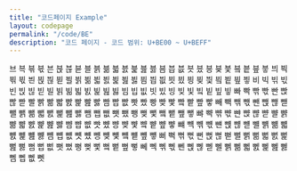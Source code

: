 ```yaml
---
title: "코드페이지 Example"
layout: codepage
permalink: "/code/BE"
description: "코드 페이지 - 코드 범위: U+BE00 ~ U+BEFF"
---
```


<span class="code tofu"></span>
<span class="code tofu"></span>
<span class="code tofu"></span>
<span class="code tofu"></span>
<span class="code tofu"></span>
<span class="code tofu"></span>
<span class="code tofu"></span>
<span class="code tofu"></span>
<span class="code tofu"></span>
<span class="code tofu"></span>
<span class="code tofu"></span>
<span class="code tofu"></span>
<span class="character">브</span>
<span class="character">븍</span>
<span class="character">븎</span>
<span class="character">븏</span>
<span class="character">븐</span>
<span class="character">븑</span>
<span class="character">븒</span>
<span class="character">븓</span>
<span class="character">블</span>
<span class="character">븕</span>
<span class="character">븖</span>
<span class="character">븗</span>
<span class="character">븘</span>
<span class="character">븙</span>
<span class="character">븚</span>
<span class="character">븛</span>
<span class="character">븜</span>
<span class="character">븝</span>
<span class="character">븞</span>
<span class="character">븟</span>
<span class="character">븠</span>
<span class="character">븡</span>
<span class="character">븢</span>
<span class="character">븣</span>
<span class="character">븤</span>
<span class="character">븥</span>
<span class="character">븦</span>
<span class="character">븧</span>
<span class="character">븨</span>
<span class="character">븩</span>
<span class="character">븪</span>
<span class="character">븫</span>
<span class="character">븬</span>
<span class="character">븭</span>
<span class="character">븮</span>
<span class="character">븯</span>
<span class="character">븰</span>
<span class="character">븱</span>
<span class="character">븲</span>
<span class="character">븳</span>
<span class="character">븴</span>
<span class="character">븵</span>
<span class="character">븶</span>
<span class="character">븷</span>
<span class="character">븸</span>
<span class="character">븹</span>
<span class="character">븺</span>
<span class="character">븻</span>
<span class="character">븼</span>
<span class="character">븽</span>
<span class="character">븾</span>
<span class="character">븿</span>
<span class="character">빀</span>
<span class="character">빁</span>
<span class="character">빂</span>
<span class="character">빃</span>
<span class="character">비</span>
<span class="character">빅</span>
<span class="character">빆</span>
<span class="character">빇</span>
<span class="character">빈</span>
<span class="character">빉</span>
<span class="character">빊</span>
<span class="character">빋</span>
<span class="character">빌</span>
<span class="character">빍</span>
<span class="character">빎</span>
<span class="character">빏</span>
<span class="character">빐</span>
<span class="character">빑</span>
<span class="character">빒</span>
<span class="character">빓</span>
<span class="character">빔</span>
<span class="character">빕</span>
<span class="character">빖</span>
<span class="character">빗</span>
<span class="character">빘</span>
<span class="character">빙</span>
<span class="character">빚</span>
<span class="character">빛</span>
<span class="character">빜</span>
<span class="character">빝</span>
<span class="character">빞</span>
<span class="character">빟</span>
<span class="character">빠</span>
<span class="character">빡</span>
<span class="character">빢</span>
<span class="character">빣</span>
<span class="character">빤</span>
<span class="character">빥</span>
<span class="character">빦</span>
<span class="character">빧</span>
<span class="character">빨</span>
<span class="character">빩</span>
<span class="character">빪</span>
<span class="character">빫</span>
<span class="character">빬</span>
<span class="character">빭</span>
<span class="character">빮</span>
<span class="character">빯</span>
<span class="character">빰</span>
<span class="character">빱</span>
<span class="character">빲</span>
<span class="character">빳</span>
<span class="character">빴</span>
<span class="character">빵</span>
<span class="character">빶</span>
<span class="character">빷</span>
<span class="character">빸</span>
<span class="character">빹</span>
<span class="character">빺</span>
<span class="character">빻</span>
<span class="character">빼</span>
<span class="character">빽</span>
<span class="character">빾</span>
<span class="character">빿</span>
<span class="character">뺀</span>
<span class="character">뺁</span>
<span class="character">뺂</span>
<span class="character">뺃</span>
<span class="character">뺄</span>
<span class="character">뺅</span>
<span class="character">뺆</span>
<span class="character">뺇</span>
<span class="character">뺈</span>
<span class="character">뺉</span>
<span class="character">뺊</span>
<span class="character">뺋</span>
<span class="character">뺌</span>
<span class="character">뺍</span>
<span class="character">뺎</span>
<span class="character">뺏</span>
<span class="character">뺐</span>
<span class="character">뺑</span>
<span class="character">뺒</span>
<span class="character">뺓</span>
<span class="character">뺔</span>
<span class="character">뺕</span>
<span class="character">뺖</span>
<span class="character">뺗</span>
<span class="character">뺘</span>
<span class="character">뺙</span>
<span class="character">뺚</span>
<span class="character">뺛</span>
<span class="character">뺜</span>
<span class="character">뺝</span>
<span class="character">뺞</span>
<span class="character">뺟</span>
<span class="character">뺠</span>
<span class="character">뺡</span>
<span class="character">뺢</span>
<span class="character">뺣</span>
<span class="character">뺤</span>
<span class="character">뺥</span>
<span class="character">뺦</span>
<span class="character">뺧</span>
<span class="character">뺨</span>
<span class="character">뺩</span>
<span class="character">뺪</span>
<span class="character">뺫</span>
<span class="character">뺬</span>
<span class="character">뺭</span>
<span class="character">뺮</span>
<span class="character">뺯</span>
<span class="character">뺰</span>
<span class="character">뺱</span>
<span class="character">뺲</span>
<span class="character">뺳</span>
<span class="character">뺴</span>
<span class="character">뺵</span>
<span class="character">뺶</span>
<span class="character">뺷</span>
<span class="character">뺸</span>
<span class="character">뺹</span>
<span class="character">뺺</span>
<span class="character">뺻</span>
<span class="character">뺼</span>
<span class="character">뺽</span>
<span class="character">뺾</span>
<span class="character">뺿</span>
<span class="character">뻀</span>
<span class="character">뻁</span>
<span class="character">뻂</span>
<span class="character">뻃</span>
<span class="character">뻄</span>
<span class="character">뻅</span>
<span class="character">뻆</span>
<span class="character">뻇</span>
<span class="character">뻈</span>
<span class="character">뻉</span>
<span class="character">뻊</span>
<span class="character">뻋</span>
<span class="character">뻌</span>
<span class="character">뻍</span>
<span class="character">뻎</span>
<span class="character">뻏</span>
<span class="character">뻐</span>
<span class="character">뻑</span>
<span class="character">뻒</span>
<span class="character">뻓</span>
<span class="character">뻔</span>
<span class="character">뻕</span>
<span class="character">뻖</span>
<span class="character">뻗</span>
<span class="character">뻘</span>
<span class="character">뻙</span>
<span class="character">뻚</span>
<span class="character">뻛</span>
<span class="character">뻜</span>
<span class="character">뻝</span>
<span class="character">뻞</span>
<span class="character">뻟</span>
<span class="character">뻠</span>
<span class="character">뻡</span>
<span class="character">뻢</span>
<span class="character">뻣</span>
<span class="character">뻤</span>
<span class="character">뻥</span>
<span class="character">뻦</span>
<span class="character">뻧</span>
<span class="character">뻨</span>
<span class="character">뻩</span>
<span class="character">뻪</span>
<span class="character">뻫</span>
<span class="character">뻬</span>
<span class="character">뻭</span>
<span class="character">뻮</span>
<span class="character">뻯</span>
<span class="character">뻰</span>
<span class="character">뻱</span>
<span class="character">뻲</span>
<span class="character">뻳</span>
<span class="character">뻴</span>
<span class="character">뻵</span>
<span class="character">뻶</span>
<span class="character">뻷</span>
<span class="character">뻸</span>
<span class="character">뻹</span>
<span class="character">뻺</span>
<span class="character">뻻</span>
<span class="character">뻼</span>
<span class="character">뻽</span>
<span class="character">뻾</span>
<span class="character">뻿</span>